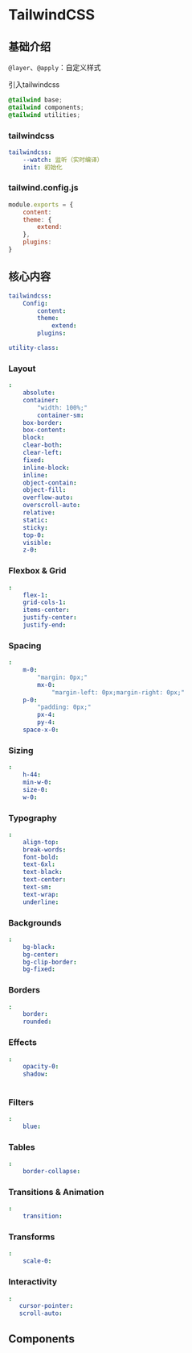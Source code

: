 # TailwindCSS

## 基础介绍



`@layer`、`@apply`：自定义样式



引入tailwindcss
```css
@tailwind base;
@tailwind components;
@tailwind utilities;


```

### tailwindcss

```yaml
tailwindcss:
    --watch: 监听（实时编译）
    init: 初始化
```





### tailwind.config.js

```javascript
module.exports = {
    content:
    theme: {
        extend:
    },
    plugins:
}
```









## 核心内容
```yaml
tailwindcss:
    Config:
        content:
        theme:
            extend:
        plugins:

utility-class:

```



### Layout

```yaml
:
    absolute:
    container:
        "width: 100%;"
        container-sm:
    box-border:
    box-content:
    block:
    clear-both:
    clear-left:
    fixed:
    inline-block:
    inline:
    object-contain:
    object-fill:
    overflow-auto:
    overscroll-auto:
    relative:
    static:
    sticky:
    top-0:
    visible:
    z-0:
```

### Flexbox & Grid

```yaml
:
    flex-1:
    grid-cols-1:
    items-center:
    justify-center:
    justify-end:
```

### Spacing

```yaml
:
    m-0:
        "margin: 0px;"
        mx-0:
            "margin-left: 0px;margin-right: 0px;"
    p-0:
        "padding: 0px;"
        px-4:
        py-4:
    space-x-0:
```

### Sizing

```yaml
:
    h-44:
    min-w-0:
    size-0:
    w-0:
```

### Typography

```yaml
:
    align-top:
    break-words:
    font-bold:
    text-6xl:
    text-black:
    text-center:
    text-sm:
    text-wrap:
    underline:
```


### Backgrounds

```yaml
:
    bg-black:
    bg-center:
    bg-clip-border:
    bg-fixed:
```

### Borders

```yaml
:
    border:
    rounded:
```

### Effects

```yaml
:
    opacity-0:
    shadow:
    
```

### Filters

```yaml
:
    blue:
```

### Tables

```yaml
:
    border-collapse:
```

### Transitions & Animation

```yaml
:
    transition:
```

### Transforms

```yaml
:
    scale-0:
```

### Interactivity

```yaml
:
   cursor-pointer: 
   scroll-auto:
```


## Components